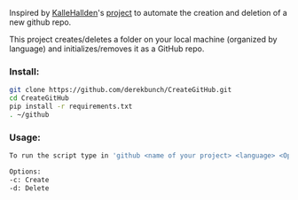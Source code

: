 Inspired by [KalleHallden](https://github.com/KalleHallden)'s [project](https://github.com/KalleHallden/ProjectInitializationAutomation) to automate the creation and deletion of a new github repo.

This project creates/deletes a folder on your local machine (organized by language) and initializes/removes it as a GitHub repo.

### Install: 
```zsh
git clone https://github.com/derekbunch/CreateGitHub.git
cd CreateGitHub
pip install -r requirements.txt
. ~/github
```

### Usage:
```zsh
To run the script type in 'github <name of your project> <language> <Option>'

Options:
-c: Create
-d: Delete
```

